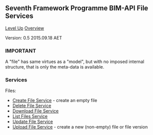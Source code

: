 ## Seventh Framework Programme BIM-API File Services ##

[Level Up](../README.md)
[Overview](./README.md)

Version: 0.5 2015.09.18 AET

### IMPORTANT

A "file" has same virtues as a "model", but with no imposed internal structure, that is only the meta-data is available.

### Services

Files:

* [Create File Service](file_service_create.md) - create an empty file
* [Delete File Service](file_service_delete.md) 
* [Download File Service](file_service_download.md)
* [List Files Service](file_service_list.md)
* [Update File Service](file_service_update.md)
* [Upload File Service](file_service_upload.md) - create a new (non-empty) file or file version




